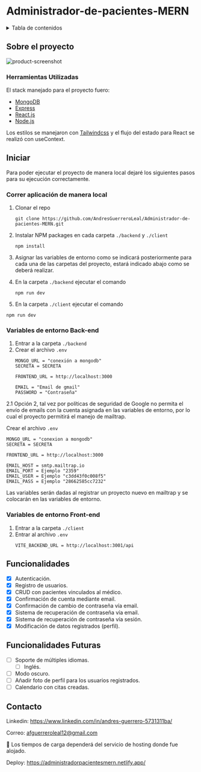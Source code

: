 # Administrador-de-pacientes-MERN

<details>
  <summary>Tabla de contenidos</summary>
  <ol>
    <li>
      <a href="#sobre-el-proyecto">Sobre el proyecto</a>
      <ul>
        <li><a href="#herramientas-utilizadas">Herramientas Utilizadas</a></li>
      </ul>
    </li>
    <li>
      <a href="#iniciar">Iniciar</a>
      <ul>
        <li><a href="#correr-aplicación-de-manera-local">Correr aplicación de manera local </a></li>
        <li><a href="#variables-de-entorno-back-end">Variables de entorno Back-end</a></li>
        <li><a href="#variables-de-entorno-front-end">Variables de entorno Front-end</a></li>
      </ul>
    </li>
    <li><a href="#funcionalidades">Funcionalidades</a></li>
    <li><a href="#funcionalidades-futuras">Funcionalidades Futuras</a></li>
    <li><a href="#contacto">Contacto</a></li>
  </ol>
</details>


## Sobre el proyecto

![product-screenshot](https://i.ibb.co/g3wPDf5/administradospacientes.png)

### Herramientas Utilizadas

El stack manejado para el proyecto fuero:

* [MongoDB](https://docs.mongodb.com/)
* [Express](https://expressjs.com/)
* [React.js](https://reactjs.org/)
* [Node.js](https://nodejs.org/)

Los estilos se manejaron con [Tailwindcss](https://tailwindcss.com/) y el flujo del estado para React se realizó con useContext.

## Iniciar

Para poder ejecutar el proyecto de manera local dejaré los siguientes pasos para su ejecución correctamente.

### Correr aplicación de manera local 

1. Clonar el repo
   ```
   git clone https://github.com/AndresGuerreroLeal/Administrador-de-pacientes-MERN.git
   ```
   
2. Instalar NPM packages en cada carpeta `./backend` y `./client`
   ```
   npm install
   ```
3. Asignar las variables de entorno como se indicará posteriormente para cada una de las carpetas del proyecto, estará indicado abajo como se deberá realizar.

4. En la carpeta `./backend` ejecutar el comando
   ```
   npm run dev
   ```
   
 5. En la carpeta `./client` ejecutar el comando
   ```
   npm run dev
   ```
   
### Variables de entorno Back-end

1. Entrar a la carpeta `./backend` 
2. Crear el archivo `.env`
   ```
   MONGO_URL = "conexión a mongodb"
   SECRETA = SECRETA

   FRONTEND_URL = http://localhost:3000

   EMAIL = "Email de gmail"
   PASSWORD = "Contraseña"
   ```   
 2.1 Opción 2, tal vez por políticas de seguridad de Google no permita el envío de emails con la cuenta asignada en las variables de entorno, 
 por lo cual el proyecto permitirá el manejo de mailtrap. 
 
  Crear el archivo `.env`
   ```
   MONGO_URL = "conexion a mongodb"
   SECRETA = SECRETA

   FRONTEND_URL = http://localhost:3000

   EMAIL_HOST = smtp.mailtrap.io
   EMAIL_PORT = Ejemplo "2359"
   EMAIL_USER = Ejemplo "c3dd43f0c008f5"
   EMAIL_PASS = Ejemplo "28662585cc7232"
   ```

   Las variables serán dadas al registrar un proyecto nuevo en mailtrap y se colocarán en las variables de entorno.  

### Variables de entorno Front-end

1. Entrar a la carpeta `./client` 
2. Entrar al archivo `.env`
   ```
   VITE_BACKEND_URL = http://localhost:3001/api
   ```   
   
## Funcionalidades

- [x] Autenticación.
- [x] Registro de usuarios.
- [x] CRUD con pacientes vinculados al médico.  
- [x] Confirmación de cuenta mediante email.
- [x] Confirmación de cambio de contraseña vía email.
- [x] Sistema de recuperación de contraseña vía email.
- [x] Sistema de recuperación de contraseña vía sesión.
- [x] Modificación de datos registrados (perfil).

## Funcionalidades Futuras

- [ ] Soporte de múltiples idiomas.
    - [ ] Inglés.
- [ ] Modo oscuro.
- [ ] Añadir foto de perfil para los usuarios registrados.
- [ ] Calendario con citas creadas.

## Contacto

Linkedin: https://www.linkedin.com/in/andres-guerrero-5731311ba/

Correo: afguerreroleal12@gmail.com

📌 Los tiempos de carga dependerá del servicio de hosting donde fue alojado. 

Deploy: https://administradorpacientesmern.netlify.app/


